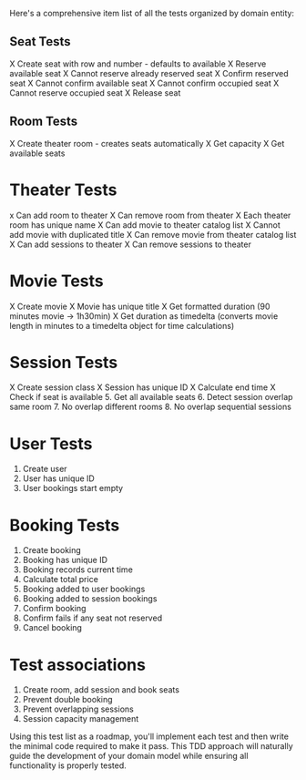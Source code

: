 Here's a comprehensive item list of all the tests organized by domain entity:

## Seat Tests
X Create seat with row and number - defaults to available
X Reserve available seat
X Cannot reserve already reserved seat
X Confirm reserved seat
X Cannot confirm available seat
X Cannot confirm occupied seat
X Cannot reserve occupied seat
X Release seat

## Room Tests
X Create theater room - creates seats automatically
X Get capacity
X Get available seats

# Theater Tests
x Can add room to theater
X Can remove room from theater
X Each theater room has unique name
X Can add movie to theater catalog list
X Cannot add movie with duplicated title
X Can remove movie from theater catalog list
X Can add sessions to theater
X Can remove sessions to theater

# Movie Tests
X Create movie
X Movie has unique title
X Get formatted duration (90 minutes movie -> 1h30min)
X Get duration as timedelta (converts movie length in minutes to a timedelta object for time calculations)

# Session Tests
X Create session class
X Session has unique ID
X Calculate end time
X Check if seat is available
5. Get all available seats
6. Detect session overlap same room
7. No overlap different rooms
8. No overlap sequential sessions

# User Tests
1. Create user
2. User has unique ID
3. User bookings start empty

# Booking Tests
1. Create booking
2. Booking has unique ID
3. Booking records current time
4. Calculate total price
5. Booking added to user bookings
6. Booking added to session bookings
7. Confirm booking
8. Confirm fails if any seat not reserved
9. Cancel booking

# Test associations
1. Create room, add session and book seats
2. Prevent double booking
3. Prevent overlapping sessions
4. Session capacity management

Using this test list as a roadmap, you'll implement each test and then write the minimal code required to make it pass. This TDD approach will naturally guide the development of your domain model while ensuring all functionality is properly tested.